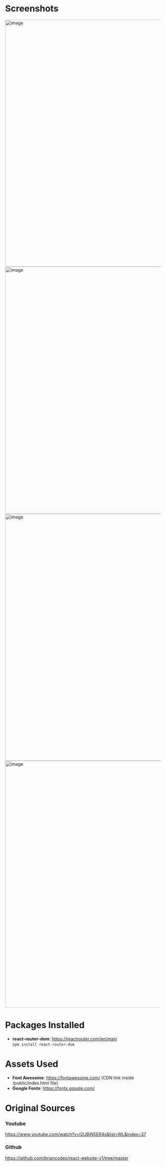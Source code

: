# Screenshots

<img width="800" alt="image" src="https://user-images.githubusercontent.com/42660669/229595443-63a357ed-a8ab-441f-a321-b1b59ca36a9c.png">
<img width="800" alt="image" src="https://user-images.githubusercontent.com/42660669/229595505-0b5a8ff3-4c3b-4d67-9843-6d9889283c08.png">
<img width="800" alt="image" src="https://user-images.githubusercontent.com/42660669/229595561-54ef6871-d41c-4040-a430-345d287ec3e9.png">
<img width="800" alt="image" src="https://user-images.githubusercontent.com/42660669/229595642-a8d13bfb-df72-4f15-9757-e92e5a84b36a.png">

# Packages Installed

- **react-router-dom**: https://reactrouter.com/en/main<br />
  `npm install react-router-dom`

# Assets Used

- **Font Awesome**: https://fontawesome.com/ (CDN link inside /public/index.html file)
- **Google Fonts**: https://fonts.google.com/

# Original Sources

### Youtube

https://www.youtube.com/watch?v=I2UBjN5ER4s&list=WL&index=37

### Github

https://github.com/briancodex/react-website-v1/tree/master
